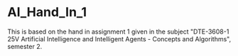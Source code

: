 # AI_Hand_In_1
This is based on the hand in assignment 1 given in the subject 
"DTE-3608-1 25V Artificial Intelligence and Intelligent Agents - Concepts and Algorithms", semester 2.
